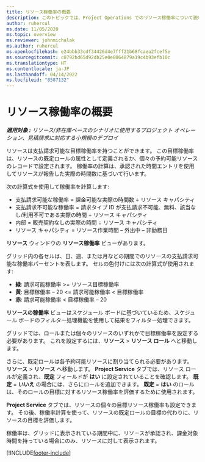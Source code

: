 ```yaml
---
title: リソース稼働率の概要
description: このトピックでは、Project Operations でのリソース稼働率について説明します。
author: ruhercul
ms.date: 11/05/2020
ms.topic: overview
ms.reviewer: johnmichalak
ms.author: ruhercul
ms.openlocfilehash: e24bbb33cdf34426d4e7fff21b68fcaea2fcef5e
ms.sourcegitcommit: c0792bd65d92db25e0e8864879a19c4b93efb10c
ms.translationtype: HT
ms.contentlocale: ja-JP
ms.lasthandoff: 04/14/2022
ms.locfileid: "8587132"
---
```

# <a name="resource-utilization-overview"></a>リソース稼働率の概要

_**適用対象 :** リソース/非在庫ベースのシナリオに使用するプロジェクト オペレーション、見積請求に対応する小規模のデプロイ_

リソースは支払請求可能な目標稼働率を持つことができます。 この目標稼働率は、リソースの既定ロールの属性として定義されるか、個々の予約可能リソースのレコードで設定されます。 稼働率の計算は、承認された時間エントリを使用してリソースが報告した実際の時間数に基づいて行います。

次の計算式を使用して稼働率を計算します:

  - 支払請求可能な稼働率 = 課金可能な実際の時間数 ÷ リソース キャパシティ
  - 支払請求不可能な稼働率 = 請求タイプ ID が支払請求不可能、無料、該当なし/利用不可である実際の時間 ÷ リソース キャパシティ
  - 内部 = 販売契約なしの実際の時間 ÷ リソース キャパシティ
  - リソース キャパシティ = リソース作業時間 – 外出中 – 非勤務日

**リソース** ウィンドウの **リソース稼働率** ビューがあります。

グリッド内の各セルは、日、週、または月などの期間でのリソースの支払請求可能な稼働率パーセントを表します。 セルの色付けには次の計算式が使用されます:

  - **緑**: 請求可能稼働率 >= リソース目標稼働率
  - **黄**: 目標稼働率 – 20 <= 請求可能稼働率 < 目標稼働率
  - **赤**: 請求可能稼働率 < 目標稼働率 – 20

**リソースの稼働率** ビューはスケジュール ボードに基づいているため、スケジュール ボードのフィルター処理機能を使用して結果をフィルター処理できます。

グリッドでは、ロールまたは個々のリソースのいずれかで目標稼働率を設定する必要があります。 これを設定するには、**リソース** > **リソース ロール** へと移動します。

さらに、既定ロールは各予約可能リソースに割り当てられる必要があります。 **リソース** > **リソース** へ移動します。 **Project Service** タブでは、リソース ロールが定義され、**既定** フィールドが **はい** に設定されていることを確認します。 **既定** = **いいえ** の場合には、さらにロールを追加できます。 **既定** = **はい** のロールは、そのロールの目標に対するリソース稼働率を評価するために使用されます。

**Project Service** タブでは、リソースの個々の目標リソース稼働率も設定できます。 その後、稼働率計算を使って、リソースの既定ロールの目標の代わりに、リソースの目標を評価します。

稼働率は、グリッドに表示されている期間中に、リソースが承認され、課金対象時間を持っている場合にのみ、リソースに対して表示されます。


[!INCLUDE[footer-include](../includes/footer-banner.md)]